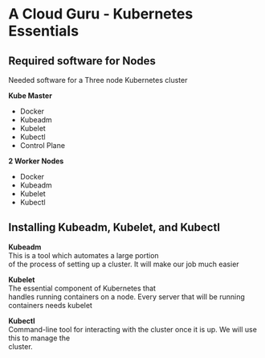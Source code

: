# A Cloud Guru - Kubernetes Essentials
## Required software for Nodes
  Needed software for a Three node Kubernetes cluster  
  
  **Kube Master**
  * Docker        
  * Kubeadm       
  * Kubelet                                  
  * Kubectl                                  
  * Control Plane                            
                                             
  **2 Worker Nodes**
  * Docker                                   
  * Kubeadm                                  
  * Kubelet                                  
  * Kubectl                                  
## Installing Kubeadm, Kubelet, and Kubectl
  **Kubeadm**                    
    This is a tool which automates a large portion  
    of the process of setting up a cluster. It will 
    make our job much easier                        
                             
  **Kubelet**                    
    The essential component of Kubernetes that         
    handles running containers on a node. Every server 
    that will be running containers needs kubelet      
                             
  **Kubectl**                    
    Command-line tool for interacting with the cluster 
    once it is up. We will use this to manage the                               
    cluster.                                                                    
